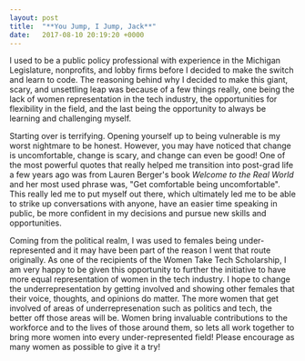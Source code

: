 ```yaml
---
layout: post
title:  "**You Jump, I Jump, Jack**"
date:   2017-08-10 20:19:20 +0000
---
```



I used to be a public policy professional with experience in the Michigan Legislature, nonprofits, and lobby firms before I decided to make the switch and learn to code. The reasoning behind why I decided to make this giant, scary, and unsettling leap was because of a few things really, one being the lack of women representation in the tech industry, the opportunities for flexibility in the field, and the last being the opportunity to always be learning and challenging myself. 

Starting over is terrifying. Opening yourself up to being vulnerable is my worst nightmare to be honest. However, you may have noticed that change is uncomfortable, change is scary, and change can even be good! One of the most powerful quotes that really helped me transition into post-grad life a few years ago was from Lauren Berger's book *Welcome to the Real World* and her most used phrase was, "Get comfortable being uncomfortable". This really  led me to put myself out there, which ultimately led me to be able to strike up conversations with anyone, have an easier time speaking in public, be more confident in my decisions and pursue new skills and opportunities. 

Coming from the political realm, I was used to females being under-represented and it may have been part of the reason I went that route originally.  As one of the recipients of the Women Take Tech Scholarship, I am very happy to be given this opportunity to further the initiative to have more equal representation of women in the tech industry. I hope to change the underrepresentation by getting involved and showing other females that their voice, thoughts, and opinions do matter. The more women that get involved of areas of underrepresenation such as politics and tech, the better off those areas will be. Women bring invaluable contributions to the workforce and to the lives of those around them, so lets all work together to bring more women into every under-represented field! Please encourage as many women as possible to give it a try! 
